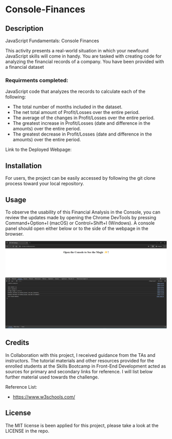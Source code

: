 # Console-Finances

## Description 

JavaScript Fundamentals: Console Finances

This activity presents a real-world situation in which your newfound JavaScript skills will come in handy. You are tasked with creating code for analyzing the financial records of a company. You have been provided with a financial dataset

### Requirments completed:

JavaScript code that analyzes the records to calculate each of the following:
* The total number of months included in the dataset.
* The net total amount of Profit/Losses over the entire period.
* The average of the changes in Profit/Losses over the entire period.
* The greatest increase in Profit/Losses (date and difference in the amounts) over the entire period.
* The greatest decrease in Profit/Losses (date and difference in the amounts) over the entire period.

Link to the Deployed Webpage: 

## Installation    

  For users, the project can be easily accessed by following the git clone process toward your local repository.

## Usage

To observe the usability of this Financial Analysis in the Console, you can review the updates made by opening the Chrome DevTools by pressing Command+Option+I (macOS) or Control+Shift+I (Windows). A console panel should open either below or to the side of the webpage in the browser. 

  
<img src="./Console-Screen/Screenshot (6).png ">

## Credits

In Collaboration with this project, I received guidance from the TAs and instructors. The tutorial materials and other resources provided for the enrolled students at the Skills Bootcamp in Front-End Development acted as sources for primary and secondary links for reference. I will list below further material used towards the challenge. 

Reference List:
* https://www.w3schools.com/


## License

The MIT license is been applied for this project, please take a look at the LICENSE in the repo.
